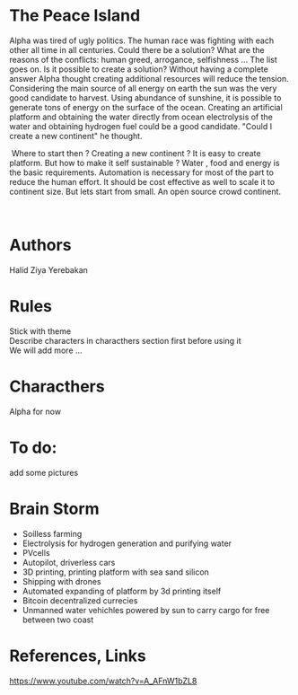 # The Peace Island

  Alpha was tired of ugly politics. The human race was fighting with each other all time in all centuries. Could there be a solution? What are the reasons of the conflicts: human greed, arrogance, selfishness ... The list goes on. Is it possible to create a solution? Without having a complete answer Alpha thought creating additional resources will reduce the tension. Considering the main source of all energy on earth the sun was the very good candidate to harvest. Using abundance of sunshine, it is possible to generate tons of energy on the surface of the ocean. Creating an artificial platform and obtaining the water directly from ocean electrolysis of the water and obtaining hydrogen fuel could be a good candidate. "Could I create a new continent" he thought. 
  
  Where to start then ? Creating a new continent ? It is easy to create platform. But how to make it self sustainable ? Water , food and energy is the basic requirements. Automation is necessary for most of the part to reduce the human effort. It should be cost effective as well to scale it to continent size. But lets start from small. An open source crowd continent.
  
  

  

# Authors
Halid Ziya Yerebakan

# Rules
Stick with theme <br>
Describe characters in characthers section first before using it <br>
We will add more ... <br>

# Characthers
Alpha for now

# To do:
add some pictures

# Brain Storm
<ul>
<li>Soilless farming</li>
<li>Electrolysis for hydrogen generation and purifying water</li>
<li>PVcells</li>
<li>Autopilot, driverless cars</li>
<li>3D printing, printing platform with sea sand silicon </li>
<li>Shipping with drones</li>
<li>Automated expanding of platform by 3d printing itself</li>
<li>Bitcoin decentralized currecies</li>
<li>Unmanned water vehichles powered by sun to carry cargo for free between two coast</li>
</ul>


  
# References, Links
https://www.youtube.com/watch?v=A_AFnW1bZL8
